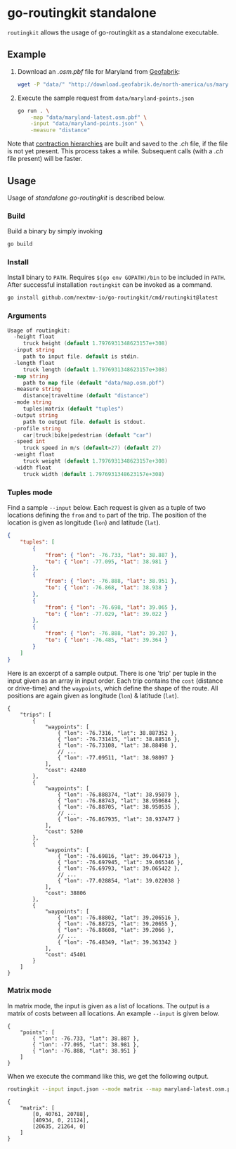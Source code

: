 # go-routingkit standalone

`routingkit` allows the usage of go-routingkit as a standalone executable.

## Example

1. Download an _.osm.pbf_ file for Maryland from [Geofabrik](http://download.geofabrik.de/):

    ```bash
    wget -P "data/" "http://download.geofabrik.de/north-america/us/maryland-latest.osm.pbf"
    ```

1. Execute the sample request from `data/maryland-points.json`

    ```bash
    go run . \
        -map "data/maryland-latest.osm.pbf" \
        -input "data/maryland-points.json" \
        -measure "distance"
    ```

Note that [contraction hierarchies][ch] are built and saved to the _.ch_ file,
if the file is not yet present. This process takes a while. Subsequent calls
(with a _.ch_ file present) will be faster.

## Usage

Usage of _standalone go-routingkit_ is described below.

### Build

Build a binary by simply invoking

```bash
go build
```

### Install

Install binary to `PATH`. Requires `$(go env GOPATH)/bin` to be included in
`PATH`. After successful installation `routingkit` can be invoked as a command.

```bash
go install github.com/nextmv-io/go-routingkit/cmd/routingkit@latest
```

### Arguments

```go
Usage of routingkit:
  -height float
     truck height (default 1.7976931348623157e+308)
  -input string
     path to input file. default is stdin.
  -length float
     truck length (default 1.7976931348623157e+308)
  -map string
     path to map file (default "data/map.osm.pbf")
  -measure string
     distance|traveltime (default "distance")
  -mode string
     tuples|matrix (default "tuples")
  -output string
     path to output file. default is stdout.
  -profile string
     car|truck|bike|pedestrian (default "car")
  -speed int
     truck speed in m/s (default=27) (default 27)
  -weight float
     truck weight (default 1.7976931348623157e+308)
  -width float
     truck width (default 1.7976931348623157e+308)
```

### Tuples mode

Find a sample `--input` below. Each request is given as a tuple of two locations
defining the `from` and `to` part of the trip. The position of the location is
given as longitude (`lon`) and latitude (`lat`).

```json
{
    "tuples": [
        {
            "from": { "lon": -76.733, "lat": 38.887 },
            "to": { "lon": -77.095, "lat": 38.981 }
        },
        {
            "from": { "lon": -76.888, "lat": 38.951 },
            "to": { "lon": -76.868, "lat": 38.938 }
        },
        {
            "from": { "lon": -76.698, "lat": 39.065 },
            "to": { "lon": -77.029, "lat": 39.022 }
        },
        {
            "from": { "lon": -76.888, "lat": 39.207 },
            "to": { "lon": -76.485, "lat": 39.364 }
        }
    ]
}
```

Here is an excerpt of a sample output. There is one 'trip' per tuple in the
input given as an array in input order. Each trip contains the `cost` (distance
or drive-time) and the `waypoints`, which define the shape of the route. All
positions are again given as longitude (`lon`) & latitude (`lat`).

```jsonc
{
    "trips": [
        {
            "waypoints": [
                { "lon": -76.7316, "lat": 38.887352 },
                { "lon": -76.731415, "lat": 38.88516 },
                { "lon": -76.73108, "lat": 38.88498 },
                // ...
                { "lon": -77.09511, "lat": 38.98097 }
            ],
            "cost": 42480
        },
        {
            "waypoints": [
                { "lon": -76.888374, "lat": 38.95079 },
                { "lon": -76.88743, "lat": 38.950684 },
                { "lon": -76.88705, "lat": 38.950535 },
                // ...
                { "lon": -76.867935, "lat": 38.937477 }
            ],
            "cost": 5200
        },
        {
            "waypoints": [
                { "lon": -76.69816, "lat": 39.064713 },
                { "lon": -76.697945, "lat": 39.065346 },
                { "lon": -76.69793, "lat": 39.065422 },
                // ...
                { "lon": -77.028854, "lat": 39.022038 }
            ],
            "cost": 38806
        },
        {
            "waypoints": [
                { "lon": -76.88802, "lat": 39.206516 },
                { "lon": -76.88725, "lat": 39.20655 },
                { "lon": -76.88608, "lat": 39.2066 },
                // ...
                { "lon": -76.48349, "lat": 39.363342 }
            ],
            "cost": 45401
        }
    ]
}
```

### Matrix mode

In matrix mode, the input is given as a list of locations. The output is a
matrix of costs between all locations. An example `--input` is given below.

```jsonc
{
    "points": [
        { "lon": -76.733, "lat": 38.887 },
        { "lon": -77.095, "lat": 38.981 },
        { "lon": -76.888, "lat": 38.951 }
    ]
}
```

When we execute the command like this, we get the following output.

```bash
routingkit --input input.json --mode matrix --map maryland-latest.osm.pbf
```

```jsonc
{
    "matrix": [
        [0, 40761, 20788],
        [40934, 0, 21124],
        [20635, 21264, 0]
    ]
}
```

[ch]: https://en.wikipedia.org/wiki/Contraction_hierarchies

